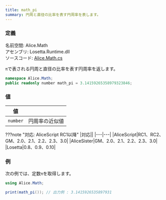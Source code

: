 ```yaml
---
title: math_pi
summary: 円周と直径の比率を表す円周率を表します。
---
```


### 定義
名前空間: Alice.Math<br/>
アセンブリ: Losetta.Runtime.dll<br/>
ソースコード: [Alice.Math.cs](https://github.com/WSOFT-Project/Losetta/blob/master/Losetta.Runtime/Alice.Math.cs)

`π`で表される円周と直径の比率を表す円周率を返します。

```cs title="AliceScript"
namespace Alice.Math;
public readonly number math_pi = 3.14159265358979323846;
```

### 値
|値| |
|-|-|
|`number`|円周率の近似値|

???note "対応: AliceScript RC1以降"
    |対応||
    |---|---|
    |AliceScript|RC1、RC2、GM、2.0、2.1、2.2、2.3、3.0|
    |AliceSister|GM、2.0、2.1、2.2、2.3、3.0|
    |Losetta|0.8、0.9、0.10|

### 例
次の例では、定数`π`を取得します。

```cs title="AliceScript"
using Alice.Math;

print(math_pi()); // 出力例 : 3.1415926535897931
```